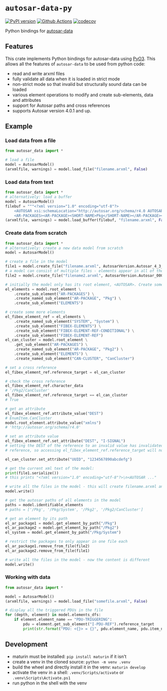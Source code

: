 # `autosar-data-py`

[![PyPI version](https://badge.fury.io/py/autosar-data.svg)](https://badge.fury.io/py/autosar-data)
[![Github Actions](https://github.com/DanielT/autosar-data-py/workflows/Test/badge.svg)](https://github.com/DanielT/autosar-data-py/actions)
[![codecov](https://codecov.io/gh/DanielT/autosar-data-py/branch/main/graph/badge.svg?token=RGKUUJTWZ5)](https://codecov.io/gh/DanielT/autosar-data-py)

Python bindings for [autosar-data](https://github.com/DanielT/autosar-data)

## Features

This crate implements Python bindings for autosar-data using [PyO3](https://pyo3.rs). This allows all the features of `autosar-data` to be used from python code:

- read and write arxml files
- fully validate all data when it is loaded in strict mode
- non-strict mode so that invalid but structurally sound data can be loaded
- various element operations to modify and create sub-elements, data and attributes
- support for Autosar paths and cross references
- supports Autosar version 4.0.1 and up.

## Example

### Load data from a file

```python
from autosar_data import *

# load a file
model = AutosarModel()
(arxmlfile, warnings) = model.load_file("filename.arxml", False)
```

### Load data from text

```python
from autosar_data import *
# alternatively: load a buffer
model = AutosarModel()
filebuf = """<?xml version="1.0" encoding="utf-8"?>
    <AUTOSAR xsi:schemaLocation="http://autosar.org/schema/r4.0 AUTOSAR_00050.xsd" xmlns="http://autosar.org/schema/r4.0" xmlns:xsi="http://www.w3.org/2001/XMLSchema-instance">
    <AR-PACKAGES><AR-PACKAGE><SHORT-NAME>Pkg</SHORT-NAME></AR-PACKAGE></AR-PACKAGES></AUTOSAR>"""
(arxmlfile, warnings) = model.load_buffer(filebuf, "filename.arxml", False)
```

### Create data from scratch

```python
from autosar_data import *
# alternatively: create a new data model from scratch
model = AutosarModel()

# create a file in the model
file1 = model.create_file("filename.arxml", AutosarVersion.Autosar_4_3_0)
# a model can consist of multiple files - elements appear in all of them by default, unless restrictions are set
file2 = model.create_file("filename2.arxml", AutosarVersion.Autosar_00051)

# initially the model only has its root element, <AUTOSAR>. Create some elements
el_elements = model.root_element \
    .create_sub_element("AR-PACKAGES") \
    .create_named_sub_element("AR-PACKAGE", "Pkg") \
    .create_sub_element("ELEMENTS")

# create some more elements
el_fibex_element_ref = el_elements \
    .create_named_sub_element("SYSTEM", "System") \
    .create_sub_element("FIBEX-ELEMENTS") \
    .create_sub_element("FIBEX-ELEMENT-REF-CONDITIONAL") \
    .create_sub_element("FIBEX-ELEMENT-REF")
el_can_cluster = model.root_element \
    .get_sub_element("AR-PACKAGES") \
    .create_named_sub_element("AR-PACKAGE", "Pkg2") \
    .create_sub_element("ELEMENTS") \
    .create_named_sub_element("CAN-CLUSTER", "CanCluster")

# set a cross reference
el_fibex_element_ref.reference_target = el_can_cluster

# check the cross reference
el_fibex_element_ref.character_data
# '/Pkg2/CanCluster'
el_fibex_element_ref.reference_target == el_can_cluster
# True

# get an attribute
el_fibex_element_ref.attribute_value("DEST")
# EnumItem.CanCluster
model.root_element.attribute_value("xmlns")
# 'http://autosar.org/schema/r4.0'

# set an attribute value
el_fibex_element_ref.set_attribute("DEST", "I-SIGNAL")
# setting the DEST of the reference to an invalid value has invalidated the
# reference, so accessing el_fibex_element_ref.reference_target will now cause an exception

el_can_cluster.set_attribute("UUID", "1234567890abcdefg")

# get the current xml text of the model:
print(file1.serialize())
# this prints "<?xml version="1.0" encoding="utf-8"?>\n<AUTOSAR ..."

# write all the files in the model - this will create filename.arxml and filename2.arxml with identical content
model.write()

# get the autosar paths of all elements in the model
paths = model.identifiable_elements
# paths = ['/Pkg', '/Pkg/System', '/Pkg2', '/Pkg2/CanCluster']

# get an element by its path
el_ar_package1 = model.get_element_by_path("/Pkg")
el_ar_package2 = model.get_element_by_path("/Pkg2")
el_system = model.get_element_by_path("/Pkg/System")

# restrict the packages to only appear in one file each
el_ar_package1.remove_from_file(file2)
el_ar_package2.remove_from_file(file1)

# write all the files in the model - now the content is different
model.write()
```

### Working with data

```python
from autosar_data import *

model = AutosarModel()
(arxmlfile, warnings) = model.load_file("somefile.arxml", False)

# display all the triggered PDUs in the file
for (depth, element) in model.elements_dfs:
    if element.element_name == "PDU-TRIGGERING":
        pdu = element.get_sub_element("I-PDU-REF").reference_target
        print(str.format("PDU: <{}> = {}", pdu.element_name, pdu.item_name))

```

## Development

- maturin must be installed: `pip install maturin` if it isn't
- create a venv in the cloned source: `python -m venv .venv`
- build the wheel and directly install it in the venv: `maturin develop`
- activate the venv in a shell: `.venv/Scripts/activate` or `.venv\Scripts\Activate.ps1`
- run python in the shell with the venv
